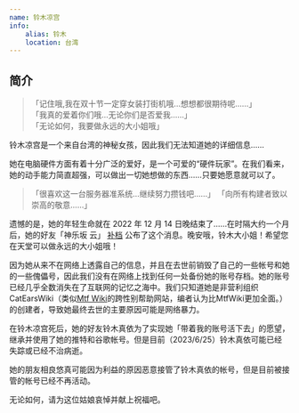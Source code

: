 ```yaml
---
name: 铃木凉宫
info:
    alias: 铃木
    location: 台湾
---
```


## 简介

> 「记住哦,我在双十节一定穿女装打街机哦…想想都很期待呢……」  
> 「我真的爱着你们哦…无论你们是否爱我……」  
> 「无论如何，我要做永远的大小姐哦」

铃木凉宫是一个来自台湾的神秘女孩，因此我们无法知道她的详细信息……

她在电脑硬件方面有着十分广泛的爱好，是一个可爱的“硬件玩家”。在我们看来，她的动手能力简直超强，可以做出一切她想做的东西……只要她愿意就可以了。

> 「很喜欢这一台服务器准系统…继续努力攒钱吧……」
> 「向所有构建者致以崇高的敬意……」

遗憾的是，她的年轻生命就在 2022 年 12 月 14 日晚结束了……在时隔大约一个月后，她的好友「神乐坂 云」 [补档](https://twitter.com/NaiXi2233/status/1672848353363902469) 公布了这个消息。晚安哦，铃木大小姐！希望您在天堂可以做永远的大小姐哦！ 

因为她从来不在网络上透露自己的信息，并且在去世前销毁了自己的一些帐号和她的一些傀儡号，因此我们没有在网络上找到任何一处备份她的账号存档。她的账号已经几乎全数消失在了互联网的记忆之海中。我们只知道她是非营利组织 CatEarsWiki（类似[Mtf Wiki](Mtf.wiki)的跨性别帮助网站，编者认为比MtfWiki更加全面。）的创建者，导致她最终去世的主要原因可能是网络暴力。

 在铃木凉宫死后，她的好友铃木真依为了实现她「带着我的账号活下去」的愿望，继承并使用了她的推特和谷歌帐号。但是目前（2023/6/25）铃木真依可能已经失踪或已经不治病逝。

她的朋友相良悠真可能因为利益的原因恶意接管了铃木真依的帐号，但是目前被接管的帐号已经不再活动。

无论如何，请为这位姑娘哀悼并献上祝福吧。
